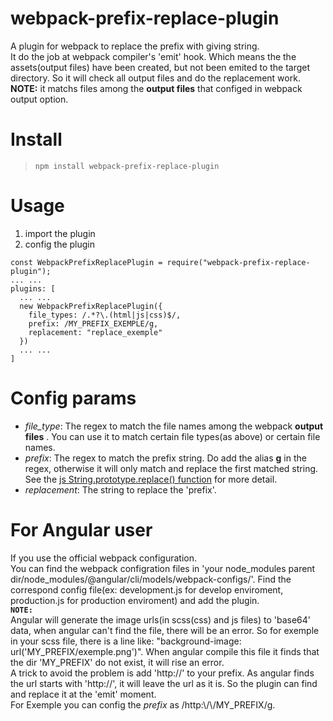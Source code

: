 # webpack-prefix-replace-plugin
A plugin for webpack to replace the prefix with giving string.\
It do the job at webpack compiler's 'emit' hook. Which means the the assets(output files) have been created, but not been emited to the target directory. So it will check all output files and do the replacement work.\
**NOTE:** it matchs files among the **output files** that configed in webpack output option. 

# Install

>`npm install webpack-prefix-replace-plugin`

# Usage
1. import the plugin
2. config the plugin
```
const WebpackPrefixReplacePlugin = require("webpack-prefix-replace-plugin");
... ...
plugins: [
  ... ...
  new WebpackPrefixReplacePlugin({
    file_types: /.*?\.(html|js|css)$/,
    prefix: /MY_PREFIX_EXEMPLE/g,
    replacement: "replace_exemple"
  })
  ... ...
]
```

# Config params

* *file_type*: The regex to match the file names among the webpack **output files** . You can use it to match certain file types(as above) or certain file names. 
* *prefix*: The regex to match the prefix string. Do add the alias **g** in the regex, otherwise it will only match and replace the first matched string. See the [js String.prototype.replace() function](https://developer.mozilla.org/en-US/docs/Web/JavaScript/Reference/Global_Objects/String/replace) for more detail.
* *replacement*: The string to replace the 'prefix'.

# For Angular user
If you use the official webpack configuration.\
You can find the webpack configration files in 'your node_modules parent dir/node_modules/@angular/cli/models/webpack-configs/'. Find the correspond config file(ex: development.js for develop enviroment, production.js for production enviroment) and add the plugin.\
**```NOTE:```**\
Angular will generate the image urls(in scss(css) and js files) to 'base64' data, when angular can't find the file, there will be an error. So for exemple in your scss file, there is a line like: "background-image: url('MY_PREFIX/exemple.png')". When angular compile this file it finds that the dir 'MY_PREFIX' do not exist, it will rise an error. \
A trick to avoid the problem is add 'http://' to your prefix. As angular finds the url starts with 'http://', it will leave the url as it is. So the plugin can find and replace it at the 'emit' moment.\
For Exemple you can config the *prefix* as /http:\\/\\/MY_PREFIX/g.

